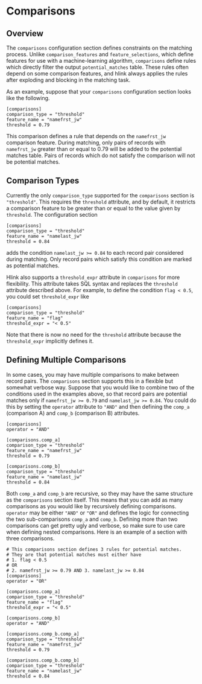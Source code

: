 # Comparisons

## Overview

The `comparisons` configuration section defines constraints on the matching
process. Unlike `comparison_features` and `feature_selections`, which define
features for use with a machine-learning algorithm, `comparisons` define rules
which directly filter the output `potential_matches` table. These rules often
depend on some comparison features, and hlink always applies the rules after
exploding and blocking in the matching task.

As an example, suppose that your `comparisons` configuration section looks like
the following.

```
[comparisons]
comparison_type = "threshold"
feature_name = "namefrst_jw"
threshold = 0.79
```

This comparison defines a rule that depends on the `namefrst_jw` comparison
feature. During matching, only pairs of records with `namefrst_jw` greater than
or equal to 0.79 will be added to the potential matches table. Pairs of records
which do not satisfy the comparison will not be potential matches.

## Comparison Types

Currently the only `comparison_type` supported for the `comparisons` section is
`"threshold"`. This requires the `threshold` attribute, and by default, it
restricts a comparison feature to be greater than or equal to the value given
by `threshold`. The configuration section

```
[comparisons]
comparison_type = "threshold"
feature_name = "namelast_jw"
threshold = 0.84
```

adds the condition `namelast_jw >= 0.84` to each record pair considered during
matching. Only record pairs which satisfy this condition are marked as
potential matches.

Hlink also supports a `threshold_expr` attribute in `comparisons` for more
flexibility. This attribute takes SQL syntax and replaces the `threshold`
attribute described above. For example, to define the condition `flag < 0.5`,
you could set `threshold_expr` like

```
[comparisons]
comparison_type = "threshold"
feature_name = "flag"
threshold_expr = "< 0.5"
```

Note that there is now no need for the `threshold` attribute because the
`threshold_expr` implicitly defines it.

## Defining Multiple Comparisons

In some cases, you may have multiple comparisons to make between record pairs.
The `comparisons` section supports this in a flexible but somewhat verbose way.
Suppose that you would like to combine two of the conditions used in the
examples above, so that record pairs are potential matches only if `namefrst_jw >= 0.79`
and `namelast_jw >= 0.84`. You could do this by setting the `operator`
attribute to `"AND"` and then defining the `comp_a` (comparison A) and `comp_b`
(comparison B) attributes.

```
[comparisons]
operator = "AND"

[comparisons.comp_a]
comparison_type = "threshold"
feature_name = "namefrst_jw"
threshold = 0.79

[comparisons.comp_b]
comparison_type = "threshold"
feature_name = "namelast_jw"
threshold = 0.84
```

Both `comp_a` and `comp_b` are recursive, so they may have the same structure
as the `comparisons` section itself. This means that you can add as many
comparisons as you would like by recursively defining comparisons. `operator`
may be either `"AND"` or `"OR"` and defines the logic for connecting the two
sub-comparisons `comp_a` and `comp_b`. Defining more than two comparisons can
get pretty ugly and verbose, so make sure to use care when defining nested
comparisons. Here is an example of a section with three comparisons.

```
# This comparisons section defines 3 rules for potential matches.
# They are that potential matches must either have
# 1. flag < 0.5
# OR
# 2. namefrst_jw >= 0.79 AND 3. namelast_jw >= 0.84
[comparisons]
operator = "OR"

[comparisons.comp_a]
comparison_type = "threshold"
feature_name = "flag"
threshold_expr = "< 0.5"

[comparisons.comp_b]
operator = "AND"

[comparisons.comp_b.comp_a]
comparison_type = "threshold"
feature_name = "namefrst_jw"
threshold = 0.79

[comparisons.comp_b.comp_b]
comparison_type = "threshold"
feature_name = "namelast_jw"
threshold = 0.84
```
